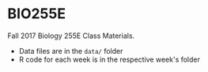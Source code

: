 # BIO255E

Fall 2017 Biology 255E Class Materials. 

* Data files are in the `data/` folder 
* R code for each week is in the respective week's folder 